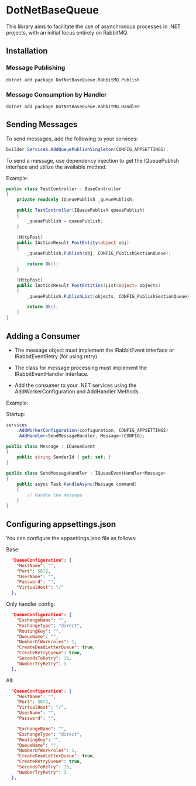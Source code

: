 # DotNetBaseQueue

This library aims to facilitate the use of asynchronous processes in .NET projects, with an initial focus entirely on RabbitMQ.

## Installation

### Message Publishing

```shell
dotnet add package DotNetBaseQueue.RabbitMQ.Publish
```

### Message Consumption by Handler


```shell
dotnet add package DotNetBaseQueue.RabbitMQ.Handler
```

## Sending Messages

To send messages, add the following to your services:

```c#
builder.Services.AddQueuePublishSingleton(CONFIG_APPSETTINGS);
```

To send a message, use dependency injection to get the IQueuePublish interface and utilize the available method.

Example:

```c#
public class TestController : BaseController
{
    private readonly IQueuePublish _queuePublish;

    public TestController(IQueuePublish queuePublish)
    {
        _queuePublish = queuePublish;
    }

    [HttpPost]
    public IActionResult PostEntity(object obj)
    {
        _queuePublish.Publish(obj, CONFIG_PublishSectionQueue);

        return Ok();
    }

    [HttpPost]
    public IActionResult PostEntities(List<object> objects)
    {
        _queuePublish.PublishList(objects, CONFIG_PublishSectionQueue);

        return Ok();
    }
}
```

## Adding a Consumer

 - The message object must implement the IRabbitEvent interface or IRabbitEventRetry (for using retry).

 - The class for message processing must implement the IRabbitEventHandler interface.

 - Add the consumer to your .NET services using the AddWorkerConfiguration and AddHandler Methods.

Example:

Startup:

```c# 
services
    .AddWorkerConfiguration(configuration, CONFIG_APPSETTINGS)
    .AddHandler<SendMessageHandler, Message>(CONFIG);
```


```c#
public class Message : IQueueEvent
{
    public string SenderId { get; set; }
}

public class SendMessageHandler : IQueueEventHandler<Message>
{
    public async Task HandleAsync(Message command)
    {
        // Handle the message
    }
}
```

## Configuring appsettings.json

You can configure the appsettings.json file as follows:

Base:
```JSON
  "QueueConfiguration": {
    "HostName": "",
    "Port": 5672,
    "UserName": "",
    "Password": "",
    "VirtualHost": "/"
  },
```

Only handler config:
```JSON
  "QueueConfiguration": {
    "ExchangeName": "",
    "ExchangeType": "direct",
    "RoutingKey": "",
    "QueueName": "",
    "NumberOfWorkroles": 1,
    "CreateDeadLetterQueue": true,
    "CreateRetryQueue": true,
    "SecondsToRetry": 15,
    "NumberTryRetry": 3
  },
```

All:
```JSON
  "QueueConfiguration": {
    "HostName": "",
    "Port": 5672,
    "VirtualHost": "/",
    "UserName": "",
    "Password": "",

    "ExchangeName": "",
    "ExchangeType": "direct",
    "RoutingKey": "",
    "QueueName": "",
    "NumberOfWorkroles": 1,
    "CreateDeadLetterQueue": true,
    "CreateRetryQueue": true,
    "SecondsToRetry": 15,
    "NumberTryRetry": 3
  },
```